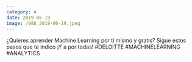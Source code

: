 ```yaml
--- 
category: A 
date: 2019-06-19 
image: /988_2019-06-19.jpeg 
--- 
```


¿Quieres aprender Machine Learning por ti mismo y gratis? Sigue estos pasos que te indico ¡Y a por todas! #DELOITTE #MACHINELEARNING #ANALYTICS